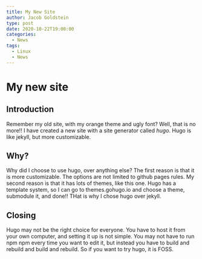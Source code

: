 ```yaml
---
title: My New Site
author: Jacob Goldstein
type: post
date: 2020-10-22T19:00:00
categories:
  - News
tags:
  - Linux
  - News
---
```


# My new site

## Introduction
Remember my old site, with my orange theme and ugly font? Well, that is no more!! I have created a new site with a site generator called _hugo_. Hugo is like jekyll, but more customizable.

## Why?
Why did I choose to use hugo, over anything else? The first reason is that it is more customizable. The options are not limited to github pages rules. My second reason is that it has lots of themes, like this one. Hugo has a template system, so I can go to themes.gohugo.io and choose a theme, submodule it, and done!! THat is why I chose hugo over jekyll.

## Closing
Hugo may not be the right choice for everyone. You have to host it from your own computer, and setting it up is not simple. You may not have to run npm npm every time you want to edit it, but instead you have to build and rebuild and build and rebuild. So if you want to try hugo, it is FOSS.